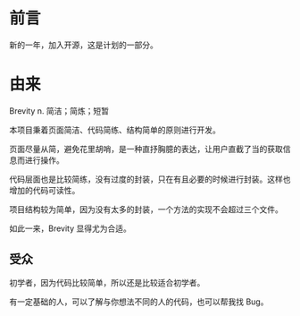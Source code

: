 # 前言

新的一年，加入开源，这是计划的一部分。

# 由来

Brevity
n. 简洁；简炼；短暂

本项目秉着页面简洁、代码简练、结构简单的原则进行开发。

页面尽量从简，避免花里胡哨，是一种直抒胸臆的表达，让用户直截了当的获取信息而进行操作。

代码层面也是比较简练，没有过度的封装，只在有且必要的时候进行封装。这样也增加的代码可读性。

项目结构较为简单，因为没有太多的封装，一个方法的实现不会超过三个文件。

如此一来，Brevity 显得尤为合适。
  
## 受众

初学者，因为代码比较简单，所以还是比较适合初学者。  

有一定基础的人，可以了解与你想法不同的人的代码，也可以帮我找 Bug。  
